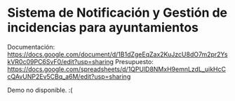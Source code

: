 # Sistema de Notificación y Gestión de incidencias para ayuntamientos

Documentación: https://docs.google.com/document/d/1B1dZgeEqZax2KuJzcU8dO7m2pr2YskVR0c09PC6SvF0/edit?usp=sharing
Presupuesto: https://docs.google.com/spreadsheets/d/1QPUlD8NMxH9emnLzdL_uikHcCcQAvUNP2Ev5CBq_a6M/edit?usp=sharing

Demo no disponible. :(
